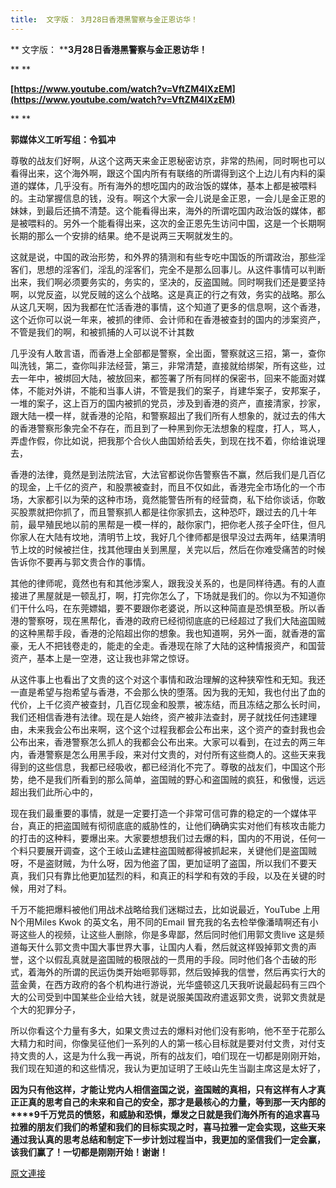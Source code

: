 ```yaml
---
title:  文字版： 3月28日香港黑警察与金正恩访华！
---
```


**
文字版： ****3月28日香港黑警察与金正恩访华！**



**
**



**[https://www.youtube.com/watch?v=VftZM4IXzEM](https://www.youtube.com/watch?v=VftZM4IXzEM)**



**
**



**郭媒体义工听写组：令狐冲**








尊敬的战友们好啊，从这个这两天来金正恩秘密访京，非常的热闹，同时啊也可以看得出来，这个海外啊，跟这个国内所有有联络的所谓得到这个上边儿有内料的渠道的媒体，几乎没有。所有海外的想吃国内的政治饭的媒体，基本上都是被喂料的。主动掌握信息的钱，没有。啊这个大家一会儿说是金正恩，一会儿是金正恩的妹妹，到最后还搞不清楚。这个能看得出来，海外的所谓吃国内政治饭的媒体，都是被喂料的。另外一个能看得出来，这次的金正恩先生访问中国，这是一个长期啊长期的那么一个安排的结果。绝不是说两三天啊就发生的。








这就是说，中国的政治形势，和外界的猜测和有些专吃中国饭的所谓政治，那些淫客们，思想的淫客们，淫乱的淫客们，完全不是那么回事儿。从这件事情可以判断出来，我们啊必须要务实的，务实的，坚决的，反盗国贼。同时啊我们还是要坚持啊，以党反盗，以党反贼的这么个战略。这是真正的行之有效，务实的战略。那么从这几天啊，因为我都在忙活香港的事情，这个知道了更多的信息啊，这个香港，这个近你可以说一年来，被抓的律师、会计师和在香港被查封的国内的涉案资产，不管是我们的啊，和被抓捕的人可以说不计其数








几乎没有人敢言语，而香港上全部都是警察，全出面，警察就这三招，第一，查你叫洗钱，第二，查你叫非法经营，第三，非常清楚，直接就给绑架，所有这些，过去一年中，被绑回大陆，被放回来，都签署了所有同样的保密书，回来不能面对媒体，不能对外讲，不能和当事人讲，不管是我们的案子，肖建华案子，安邦案子，一堆的案子，这上百万的国内被抓的党员，涉及到香港的资产，直接清家，抄家，跟大陆一模一样，就香港的沦陷，和警察超出了我们所有人想象的，就过去的伟大的香港警察形象完全不存在，而且到了一种黑到你无法想象的程度，打人，骂人，弄虚作假，你比如说，把我那个合伙人曲国娇给丢失，到现在找不着，你给谁说理去，








香港的法律，竟然是到法院法官，大法官都说你告警察告不赢，然后我们是几百亿的现金，上千亿的资产，和股票被查封，而且不仅如此，香港完全市场化的一个市场，大家都引以为荣的这种市场，竟然能警告所有的经营商，私下给你谈话，你敢买股票就把你抓了，而且警察抓人都是往你家抓去，这种恐吓，跟过去的几十年前，最早殖民地以前的黑帮是一模一样的，敲你家门，把你老人孩子全吓住，但凡你家人在大陆有坟地，清明节上坟，我好几个律师都是很早没过去两年，结果清明节上坟的时候被拦住，找其他理由关到黑屋，关完以后，然后在你难受痛苦的时候告诉你不要再与郭文贵合作的事情。








其他的律师呢，竟然也有和其他涉案人，跟我没关系的，也是同样待遇。有的人直接进了黑屋就是一顿乱打，啊，打完你怎么了，下场就是我们的。你以为不知道你们干什么吗，在东莞嫖娼，要不要跟你老婆说，所以这种简直是恐惧至极。所以香港的警察呀，现在黑帮化，香港的政府已经彻彻底底的已经超过了我们大陆盗国贼的这种黑帮手段，香港的沦陷超出你的想象。我也知道啊，另外一面，就香港的富豪，无人不把钱卷走的，能走的全走。香港现在除了大陆的这种情报资产，和国营资产，基本上是一空港，这让我也非常之惊讶。








从这件事上也看出了文贵的这个对这个事情和政治理解的这种狭窄性和无知。我还一直是希望与抱希望与香港，不会那么快的堕落。因为我的无知，我也付出了血的代价，上千亿资产被查封，几百亿现金和股票，被冻结，而且冻结之那么长时间，我们还相信香港有法律。现在是人始终，资产被非法查封，房子就找任何违建理由，未来我会公布出来啊，这个这个过程我都会公布出来，这个资产的查封我也会公布出来，香港警察怎么抓人的我都会公布出来。大家可以看到，在过去的两三年内，香港警察是怎么用黑手段，来对付文贵的，对付所有这些商人的。这些天来我得到的这些信息，我都已经吸收，都已经消化不完了。尊敬的战友们，中国这个形势，绝不是我们所看到的那么简单，盗国贼的野心和盗国贼的疯狂，和傲慢，远远超出我们此所心中的，








现在我们最重要的事情，就是一定要打造一个非常可信可靠的稳定的一个媒体平台，真正的把盗国贼有彻彻底底的威胁性的，让他们确确实实对他们有核攻击能力的打击的这种料，要爆出来。大家要想想我们过去爆的料，国内的不用说，任何一个料只要展开调查，这个王岐山孟建柱盗国贼都得被抓起来，关键他们是盗国贼呀，不是盗财贼，为什么呀，因为他盗了国，更加证明了盗国，所以我们不要天真，我们只有靠比他更加猛烈的料，和真正的科学和有效的手段，以及在关键的时候，用对了料。








千万不能把爆料被他们用战术战略给我们迷糊过去，比如说最近，YouTube 上用N个用Miles Kwok 的英文名，用不同的Email 冒充我的名去检举像潘晴啊还有小哥这些人的视频，让这些人删除，你是多卑鄙，然后同时他们用郭文贵live 这是频道每天什么郭文贵中国大事世界大事，让国内人看，然后就这样毁掉郭文贵的声誉，这个以假乱真就是盗国贼的极限战的一贯用的手段。同时他们各个击破的形式，着海外的所谓的民运伪类开始咂郭辱郭，然后毁掉我的信誉，然后再实行大的蓝金黄，在西方政府的各个机构进行游说，光华盛顿这几天我听说最起码有三四个大的公司受到中国某些企业给大钱，就是说服美国政府遣返郭文贵，说郭文贵就是个大的犯罪分子，








所以你看这个力量有多大，如果文贵过去的爆料对他们没有影响，他不至于花那么大精力和时间，你像吴征他们一系列的人的第一核心目标就是要对付文贵，对付支持文贵的人，这是为什么我一再说，所有的战友们，咱们现在一切都是刚刚开始，我们现在知道的和这些情况，我认为更加证明了王岐山先生当副主席这是太好了，








**因为只有他这样，才能让党内人相信盗国之说，盗国贼的真相，只有这样有人才真正正真的思考自己的未来和自己的安全，那才是最核心的力量，等到那一天内部的****9千万党员的愤怒，和威胁和恐惧，爆发之日就是我们海外所有的追求喜马拉雅的朋友们我们的希望和我们的目标实现之时，喜马拉雅一定会实现，这些天来通过我认真的思考总结和制定下一步计划过程当中，我更加的坚信我们一定会赢，该我们赢了！一切都是刚刚开始！谢谢！**

[原文連接](http://littleantvoice.blogspot.com/2018/04/328.html)